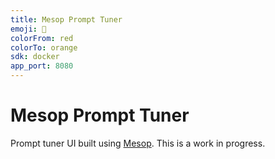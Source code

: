 ```yaml
---
title: Mesop Prompt Tuner
emoji: 🎸
colorFrom: red
colorTo: orange
sdk: docker
app_port: 8080
---
```


# Mesop Prompt Tuner

Prompt tuner UI built using [Mesop](https://google.github.io/mesop/). This is a
work in progress.
